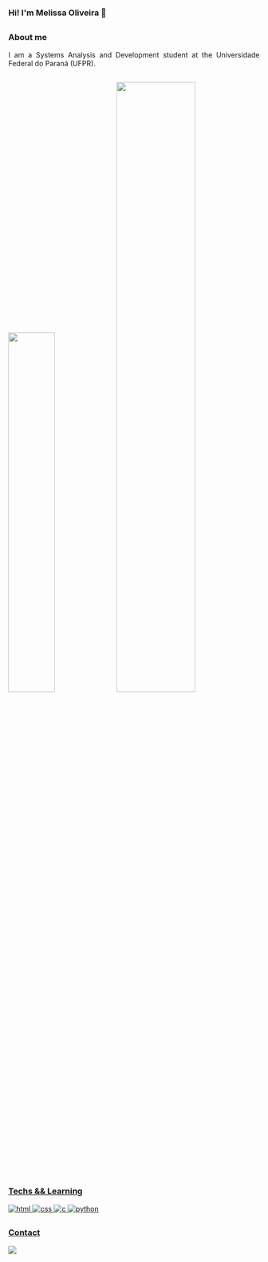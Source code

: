 ### Hi! I'm Melissa Oliveira 🍯

##

### About me
<p align="justify">
I am a Systems Analysis and Development student at the Universidade Federal do Paraná (UFPR).
</p>

##

<p align="left">
<a href="https://github.com/melissa-oliveira">
<img width="43%" src="https://github-readme-stats.vercel.app/api/top-langs?username=melissa-oliveira&hide=contribs,prs&count_private=true&include_all_commits=true&show_icons=true&theme=codeSTACKr&icon_color=DAD3AF&layout=compact&hide_border=true&border_radius=15&bg_color=0d1117"/><img width="56%" src="https://github-readme-stats.vercel.app/api?username=melissa-oliveira&hide=contribs,prs&count_private=true&include_all_commits=true&show_icons=true&theme=codeSTACKr&icon_color=DAD3AF&hide_border=true&border_radius=15&bg_color=0d1117"/>

##

### Techs && Learning
<p align="justify">
<img alt="html" src="https://img.shields.io/badge/html-%230d1117.svg?style=for-the-badge&logo=html5"/>
<img alt="css" src="https://img.shields.io/badge/css-%230d1117.svg?style=for-the-badge&logo=css3"/>
<img alt="c" src="https://img.shields.io/badge/c-%230d1117.svg?style=for-the-badge&logo=c"/>
<img alt="python" src="https://img.shields.io/badge/python-%230d1117.svg?style=for-the-badge&logo=python"/>

##

### Contact
<p align="justify">
<a href="https://www.linkedin.com/in/melissa-silva-de-oliveira"><img src="https://img.shields.io/badge/linkedin-%230d1117.svg?style=for-the-badge&logo=linkedin&logoColor=0077B5"/></a>
